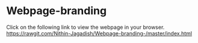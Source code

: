 # Webpage-branding

Click on the following link to view the webpage in your browser. https://rawgit.com/Nithin-Jagadish/Webpage-branding-/master/index.html
